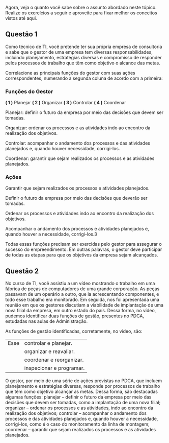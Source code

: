 Agora, veja o quanto você sabe sobre o assunto abordado neste tópico. Realize os exercícios a seguir e aproveite para fixar melhor os conceitos vistos até aqui.

## Questão 1

Como técnico de TI, você pretende ter sua própria empresa de consultoria e sabe que o gestor de uma empresa tem diversas responsabilidades, incluindo planejamento, estratégias diversas e compromisso de responder pelos processos de trabalho que têm como objetivo o alcance das metas.

Correlacione as principais funções do gestor com suas ações correspondentes, numerando a segunda coluna de acordo com a primeira:

### Funções do Gestor

**( 1 )** Planejar
**( 2 )** Organizar
**( 3 )** Controlar
**( 4 )** Coordenar

Planejar: definir o futuro da empresa por meio das decisões que devem ser tomadas.

Organizar: ordenar os processos e as atividades indo ao encontro da realização dos objetivos.

Controlar: acompanhar o andamento dos processos e das atividades planejados e, quando houver necessidade, corrigi-los.

Coordenar: garantir que sejam realizados os processos e as atividades planejados.
### Ações

Garantir que sejam realizados os processos e atividades planejados.

Definir o futuro da empresa por meio das decisões que deverão ser tomadas.

Ordenar os processos e atividades indo ao encontro da realização dos objetivos.

Acompanhar o andamento dos processos e atividades planejados e, quando houver a necessidade, corrigi-los.3

Todas essas funções precisam ser exercidas pelo gestor para assegurar o sucesso do empreendimento. Em outras palavras, o gestor deve participar de todas as etapas para que os objetivos da empresa sejam alcançados.

## Questão 2

No curso de TI, você assistiu a um vídeo mostrando o trabalho em uma fábrica de peças de computadores de uma grande corporação. As peças passavam de um operário a outro, que ia acrescentando componentes, e todo esse trabalho era monitorado. Em seguida, nos foi apresentada uma reunião em que os gestores discutiam a viabilidade de implantação de uma nova filial da empresa, em outro estado do país. Dessa forma, no vídeo, pudemos identificar duas funções de gestão, presentes no PDCA, estudadas nas aulas de Administração.

As funções de gestão identificadas, corretamente, no vídeo, são:

|      |                          |
| ---- | ------------------------ |
| Esse | controlar e planejar.    |
|      | organizar e reavaliar.   |
|      | coordenar e reorganizar. |
|      | inspecionar e programar. |

O gestor, por meio de uma série de ações previstas no PDCA, que incluem planejamento e estratégias diversas, responde por processos de trabalho que têm como objetivo alcançar as metas. Dessa forma, são destacadas algumas funções: planejar – definir o futuro da empresa por meio das decisões que devem ser tomadas, como a implantação de uma nova filial; organizar – ordenar os processos e as atividades, indo ao encontro da realização dos objetivos; controlar – acompanhar o andamento dos processos e das atividades planejados e, quando houver a necessidade, corrigi-los, como é o caso do monitoramento da linha de montagem; coordenar – garantir que sejam realizados os processos e as atividades planejados.